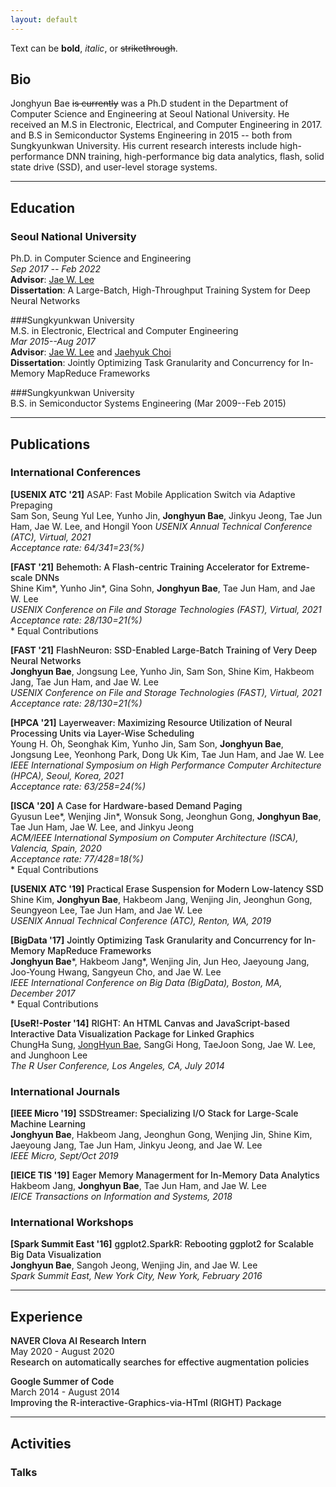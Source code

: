 ```yaml
---
layout: default
---
```


Text can be **bold**, _italic_, or ~~strikethrough~~.

## Bio

Jonghyun Bae ~~is currently~~ was a Ph.D student in the Department of Computer Science
and Engineering at Seoul National University. He received an M.S in Electronic,
Electrical, and Computer Engineering in 2017. and B.S in Semiconductor Systems
Engineering in 2015 -- both from Sungkyunkwan University. His current research
interests include high-performance DNN training, high-performance big data analytics,
flash, solid state drive (SSD), and user-level storage systems.

---

## Education

### Seoul National University   
Ph.D. in Computer Science and Engineering   
_Sep 2017 -- Feb 2022_   
**Advisor**: [Jae W. Lee](https://iamjaelee.github.io/www/)   
**Dissertation**: A Large-Batch, High-Throughput Training System for Deep Neural Networks

###Sungkyunkwan University   
M.S. in Electronic, Electrical and Computer Engineering   
_Mar 2015--Aug 2017_   
**Advisor**: [Jae W. Lee](https://iamjaelee.github.io/www/) and [Jaehyuk Choi](https://sites.google.com/view/eemix/people#h.p_ID_53)    
**Dissertation**: Jointly Optimizing Task Granularity and Concurrency for In-Memory MapReduce Frameworks

###Sungkyunkwan University   
B.S. in Semiconductor Systems Engineering (Mar 2009--Feb 2015)

---

## Publications

### International Conferences
**[USENIX ATC '21]** ASAP: Fast Mobile Application Switch via Adaptive Prepaging   
Sam Son, Seung Yul Lee, Yunho Jin, <b>Jonghyun Bae</b>, Jinkyu Jeong, Tae Jun Ham, Jae W. Lee, and Hongil Yoon
_USENIX Annual Technical Conference (ATC), Virtual, 2021_   
_Acceptance rate: 64/341=23(%)_


<b>[FAST '21]</b>
<span style="font-weight:500">Behemoth: A Flash-centric Training Accelerator for Extreme-scale DNNs</span><br>
Shine Kim\*, Yunho Jin\*, Gina Sohn, <b>Jonghyun Bae</b>, Tae Jun Ham, and Jae W. Lee<br>
<i>USENIX Conference on File and Storage Technologies (FAST), Virtual, 2021</i><br>
<i>Acceptance rate: 28/130=21(%) </i><br>
\* Equal Contributions<br>


<b>[FAST '21]</b>
<span style="font-weight:500">FlashNeuron: SSD-Enabled Large-Batch Training of Very Deep Neural Networks</span><br>
<b>Jonghyun Bae</b>, Jongsung Lee, Yunho Jin, Sam Son, Shine Kim, Hakbeom Jang, Tae Jun Ham, and Jae W. Lee<br>
<i>USENIX Conference on File and Storage Technologies (FAST), Virtual, 2021</i><br>
<i>Acceptance rate: 28/130=21(%) </i><br>


<b>[HPCA '21]</b>
<span style="font-weight:500">Layerweaver: Maximizing Resource Utilization of Neural Processing Units via Layer-Wise Scheduling</span><br>
Young H. Oh, Seonghak Kim, Yunho Jin, Sam Son, <b>Jonghyun Bae</b>, Jongsung Lee, Yeonhong Park, Dong Uk Kim, Tae Jun Ham, and Jae W. Lee<br>
<i>IEEE International Symposium on High Performance Computer Architecture (HPCA), Seoul, Korea, 2021</i><br>
<i>Acceptance rate: 63/258=24(%) </i><br>


<b>[ISCA '20]</b>
<span style="font-weight:500">A Case for Hardware-based Demand Paging</span><br>
Gyusun Lee\*, Wenjing Jin\*, Wonsuk Song, Jeonghun Gong, <b>Jonghyun Bae</b>, Tae Jun Ham, Jae W. Lee, and Jinkyu Jeong<br>
<i>ACM/IEEE International Symposium on Computer Architecture (ISCA), Valencia, Spain, 2020</i><br>
<i>Acceptance rate: 77/428=18(%) </i><br>
\* Equal Contributions<br>


<b>[USENIX ATC '19]</b>
<span style="font-weight:500">Practical Erase Suspension for Modern Low-latency SSD</span><br>
Shine Kim, <b>Jonghyun Bae</b>, Hakbeom Jang, Wenjing Jin, Jeonghun Gong, Seungyeon Lee, Tae Jun Ham, and Jae W. Lee<br>
<i>USENIX Annual Technical Conference (ATC), Renton, WA, 2019</i>


<b>[BigData '17]</b>
<span style="font-weight:500">Jointly Optimizing Task Granularity and Concurrency for In-Memory MapReduce Frameworks</span><br>
<b>Jonghyun Bae</b>\*, Hakbeom Jang\*, Wenjing Jin, Jun Heo, Jaeyoung Jang, Joo-Young Hwang, Sangyeun Cho, and Jae W. Lee<br>
<i>IEEE International Conference on Big Data (BigData), Boston, MA, December 2017</i><br>
\* Equal Contributions<br>


<b>[UseR!-Poster '14]</b>
<span style="font-weight:500">RIGHT: An HTML Canvas and JavaScript-based Interactive Data Visualization Package for Linked Graphics</span><br>
ChungHa Sung, <u>JongHyun Bae</u>, SangGi Hong, TaeJoon Song, Jae W. Lee, and Junghoon Lee<br>
<i>The R User Conference, Los Angeles, CA, July 2014</i>



### International Journals
<b>[IEEE Micro '19]</b>
<span style="font-weight:500">SSDStreamer: Specializing I/O Stack for Large-Scale Machine Learning</span><br>
<b>Jonghyun Bae</b>, Hakbeom Jang, Jeonghun Gong, Wenjing Jin, Shine Kim, Jaeyoung Jang, Tae Jun Ham, Jinkyu Jeong, and Jae W. Lee <br>
<i>IEEE Micro, Sept/Oct 2019</i>


<b>[IEICE TIS '19]</b>
<span style="font-weight:500">Eager Memory Managerment for In-Memory Data Analytics</span><br>
Hakbeom Jang, <b>Jonghyun Bae</b>, Tae Jun Ham, and Jae W. Lee<br>
<i>IEICE Transactions on Information and Systems, 2018</i>



### International Workshops
<b>[Spark Summit East '16]</b>
<span style="font-weight:500">ggplot2.SparkR: Rebooting ggplot2 for Scalable Big Data Visualization</span><br>
<b>Jonghyun Bae</b>, Sangoh Jeong, Wenjing Jin, and Jae W. Lee<br>
<i>Spark Summit East, New York City, New York, February 2016</i>

---

## Experience

<span style="font-weight:600">NAVER Clova AI Research Intern</span><br>
May 2020 - August 2020<br>
<span style="font-weight:500">Research on automatically searches for effective augmentation policies</span>

<span style="font-weight:600">Google Summer of Code</span><br>
March 2014 - August 2014<br>
<span style="font-weight:500">Improving the R-interactive-Graphics-via-HTml (RIGHT) Package</span>

---

## Activities

### Talks
